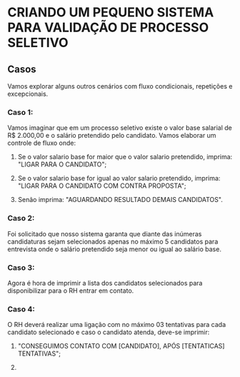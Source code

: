 # CRIANDO UM PEQUENO SISTEMA PARA VALIDAÇÃO DE PROCESSO SELETIVO

## Casos

Vamos explorar alguns outros cenários com fluxo condicionais, repetições e excepcionais.

### Caso 1:

Vamos imaginar que em um processo seletivo existe o valor base salarial de R$ 2.000,00 e o salário pretendido pelo candidato. Vamos elaborar um controle de fluxo onde:

1. Se o valor salario base for maior que o valor salario pretendido, imprima: "LIGAR PARA O CANDIDATO";

2. Se o valor salario base for igual ao valor salario pretendido, imprima: "LIGAR PARA O CANDIDATO COM CONTRA PROPOSTA";

3. Senão imprima: "AGUARDANDO RESULTADO DEMAIS CANDIDATOS".

### Caso 2:

Foi solicitado que nosso sistema garanta que diante das inúmeras candidaturas sejam selecionados apenas no máximo 5 candidatos para entrevista onde o salário pretendido seja menor ou igual ao salário base.

### Caso 3:

Agora é hora de imprimir a lista dos candidatos selecionados para disponibilizar para o RH entrar em contato.

### Caso 4:

O RH deverá realizar uma ligação com no máximo 03 tentativas para cada candidato selecionado e caso o candidato atenda, deve-se imprimir:

1. "CONSEGUIMOS CONTATO COM [CANDIDATO], APÓS [TENTATICAS] TENTATIVAS";

2.
